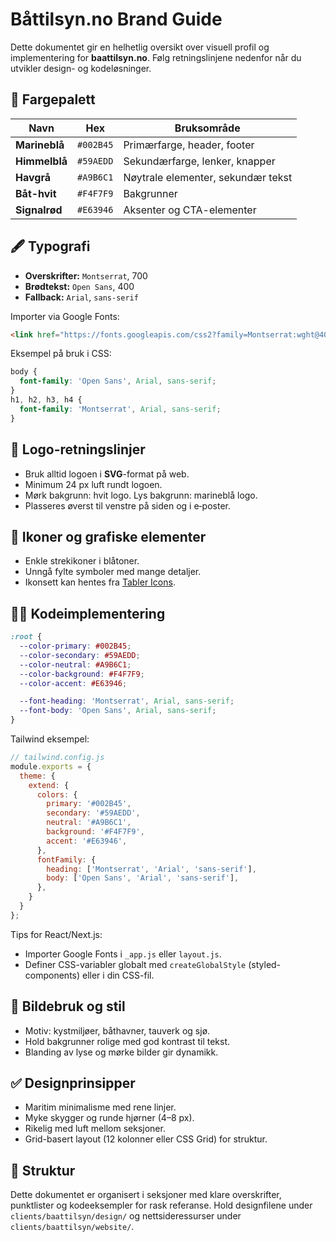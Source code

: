 # Båttilsyn.no Brand Guide

Dette dokumentet gir en helhetlig oversikt over visuell profil og
implementering for **baattilsyn.no**. Følg retningslinjene nedenfor når du
utvikler design- og kodeløsninger.

## 🎨 Fargepalett

| Navn | Hex | Bruksområde |
|------|-----|-------------|
| **Marineblå** | `#002B45` | Primærfarge, header, footer |
| **Himmelblå** | `#59AEDD` | Sekundærfarge, lenker, knapper |
| **Havgrå** | `#A9B6C1` | Nøytrale elementer, sekundær tekst |
| **Båt-hvit** | `#F4F7F9` | Bakgrunner |
| **Signalrød** | `#E63946` | Aksenter og CTA-elementer |

## 🖋 Typografi

- **Overskrifter:** `Montserrat`, 700
- **Brødtekst:** `Open Sans`, 400
- **Fallback:** `Arial`, `sans-serif`

Importer via Google Fonts:

```html
<link href="https://fonts.googleapis.com/css2?family=Montserrat:wght@400;700&family=Open+Sans:wght@400;600&display=swap" rel="stylesheet" />
```

Eksempel på bruk i CSS:

```css
body {
  font-family: 'Open Sans', Arial, sans-serif;
}
h1, h2, h3, h4 {
  font-family: 'Montserrat', Arial, sans-serif;
}
```

## 🧭 Logo-retningslinjer

- Bruk alltid logoen i **SVG**-format på web.
- Minimum 24&nbsp;px luft rundt logoen.
- Mørk bakgrunn: hvit logo. Lys bakgrunn: marineblå logo.
- Plasseres øverst til venstre på siden og i e‑poster.

## 🧱 Ikoner og grafiske elementer

- Enkle strekikoner i blåtoner.
- Unngå fylte symboler med mange detaljer.
- Ikonsett kan hentes fra [Tabler Icons](https://tabler.io/icons).

## 🧑‍💻 Kodeimplementering

```css
:root {
  --color-primary: #002B45;
  --color-secondary: #59AEDD;
  --color-neutral: #A9B6C1;
  --color-background: #F4F7F9;
  --color-accent: #E63946;

  --font-heading: 'Montserrat', Arial, sans-serif;
  --font-body: 'Open Sans', Arial, sans-serif;
}
```

Tailwind eksempel:

```js
// tailwind.config.js
module.exports = {
  theme: {
    extend: {
      colors: {
        primary: '#002B45',
        secondary: '#59AEDD',
        neutral: '#A9B6C1',
        background: '#F4F7F9',
        accent: '#E63946',
      },
      fontFamily: {
        heading: ['Montserrat', 'Arial', 'sans-serif'],
        body: ['Open Sans', 'Arial', 'sans-serif'],
      },
    }
  }
};
```

Tips for React/Next.js:
- Importer Google Fonts i `_app.js` eller `layout.js`.
- Definer CSS-variabler globalt med `createGlobalStyle` (styled-components) eller i din CSS-fil.

## 📸 Bildebruk og stil

- Motiv: kystmiljøer, båthavner, tauverk og sjø.
- Hold bakgrunner rolige med god kontrast til tekst.
- Blanding av lyse og mørke bilder gir dynamikk.

## ✅ Designprinsipper

- Maritim minimalisme med rene linjer.
- Myke skygger og runde hjørner (4–8&nbsp;px).
- Rikelig med luft mellom seksjoner.
- Grid-basert layout (12 kolonner eller CSS Grid) for struktur.

## 📁 Struktur

Dette dokumentet er organisert i seksjoner med klare overskrifter,
punktlister og kodeeksempler for rask referanse. Hold designfilene under
`clients/baattilsyn/design/` og nettsideressurser under
`clients/baattilsyn/website/`.
